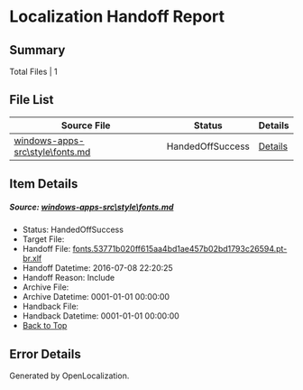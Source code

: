 # <a name='report-top'></a> Localization Handoff Report

## Summary
 Total Files | 1

## File List
 Source File | Status | Details 
 ----------- | ------ | ------- 
 [windows-apps-src\style\fonts.md](https://github.com/Microsoft/windows-apps/blob/7db364240dd98f59a4a4d1d0c23cee1195682de2/windows-apps-src/style/fonts.md) | HandedOffSuccess | [Details](#52de4d9517c7f3064ad9e589a95e6f96400524cc3794)

## Item Details
##### <a name='52de4d9517c7f3064ad9e589a95e6f96400524cc3794'></a> Source: [windows-apps-src\style\fonts.md](https://github.com/Microsoft/windows-apps/blob/7db364240dd98f59a4a4d1d0c23cee1195682de2/windows-apps-src/style/fonts.md)
* Status: HandedOffSuccess
* Target File: 
* Handoff File: [fonts.53771b020ff615aa4bd1ae457b02bd1793c26594.pt-br.xlf](https://github.com/Microsoft/WDG.handoff/blob/1dd73e3621f09cf496cc50aac70cdb2f3b3ed281/ol-handoff/Microsoft/windows-apps.pt-br/master/fonts.53771b020ff615aa4bd1ae457b02bd1793c26594.pt-br.xlf)
* Handoff Datetime: 2016-07-08 22:20:25
* Handoff Reason: Include
* Archive File: 
* Archive Datetime: 0001-01-01 00:00:00
* Handback File: 
* Handback Datetime: 0001-01-01 00:00:00
* [Back to Top](#report-top)


## Error Details

Generated by OpenLocalization.
